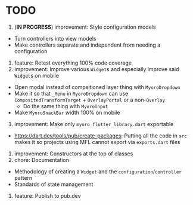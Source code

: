 # TODO

1. (**IN PROGRESS**) improvement: Style configuration models

- Turn controllers into view models
- Make controllers separate and independent from needing a configuration

1. feature: Retest everything 100% code coverage
1. improvement: Improve various `Widget`s and especially improve said `Widget`s on mobile

- Open modal instead of compsitioned layer thing with `MyoroDropdown`
- Make it so that `_Menu` in `MyoroDropdown` can use `CompositedTransformTarget` + `OverlayPortal` or a non-`Overlay`
  - Do the same thing with `MyoroInput`
- Make `MyoroSnackBar` width 100% on mobile

1. improvement: Make only `myoro_flutter_library.dart` exportable

- <https://dart.dev/tools/pub/create-packages>: Putting all the code in `src` makes it so projects using MFL cannot export via `exports.dart` files

1. improvement: Constructors at the top of classes
1. chore: Documentation

- Methodology of creating a `Widget` and the `configuration`/`controller` pattern
- Standards of state management

1. feature: Publish to pub.dev
